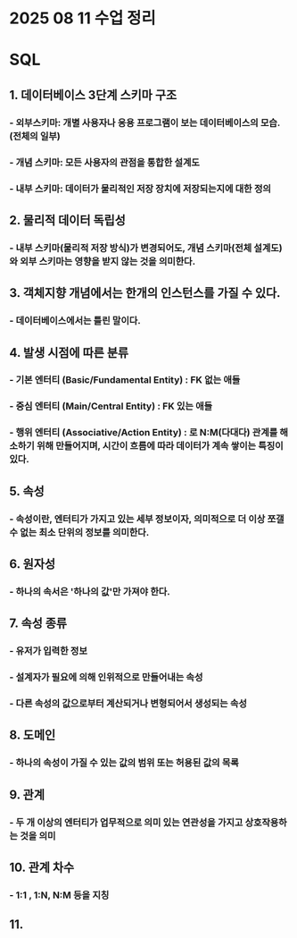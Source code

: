 # 2025 08 11 수업 정리
# SQL
## 1. 데이터베이스 3단계 스키마 구조
### - 외부스키마: 개별 사용자나 응용 프로그램이 보는 데이터베이스의 모습. (전체의 일부)
### - 개념 스키마: 모든 사용자의 관점을 통합한 설계도
### - 내부 스키마: 데이터가 물리적인 저장 장치에 저장되는지에 대한 정의
## 2. 물리적 데이터 독립성
### - 내부 스키마(물리적 저장 방식)가 변경되어도, 개념 스키마(전체 설계도)와 외부 스키마는 영향을 받지 않는 것을 의미한다.
## 3. 객체지향 개념에서는 한개의 인스턴스를 가질 수 있다. 
### - 데이터베이스에서는 틀린 말이다.
## 4. 발생 시점에 따른 분류
### - 기본 엔터티 (Basic/Fundamental Entity) : FK 없는 애들
### - 중심 엔터티 (Main/Central Entity) : FK 있는 애들
### - 행위 엔터티 (Associative/Action Entity) : 로 N:M(다대다) 관계를 해소하기 위해 만들어지며, 시간이 흐름에 따라 데이터가 계속 쌓이는 특징이 있다.
## 5. 속성
### - 속성이란, 엔터티가 가지고 있는 세부 정보이자, 의미적으로 더 이상 쪼갤 수 없는 최소 단위의 정보를 의미한다.
## 6. 원자성
### - 하나의 속서은 '하나의 값'만 가져야 한다.
## 7. 속성 종류
### - 유저가 입력한 정보
### - 설계자가 필요에 의해 인위적으로 만들어내는 속성
### - 다른 속성의 값으로부터 계산되거나 변형되어서 생성되는 속성
## 8. 도메인
### - 하나의 속성이 가질 수 있는 값의 범위 또는 허용된 값의 목록
## 9. 관계
### - 두 개 이상의 엔터티가 업무적으로 의미 있는 연관성을 가지고 상호작용하는 것을 의미
## 10. 관계 차수 
### - 1:1 , 1:N, N:M 등을 지칭
## 11. 
